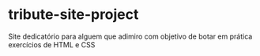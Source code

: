 # tribute-site-project
 Site dedicatório para alguem que adimiro com objetivo de botar em prática exercícios de HTML e CSS
